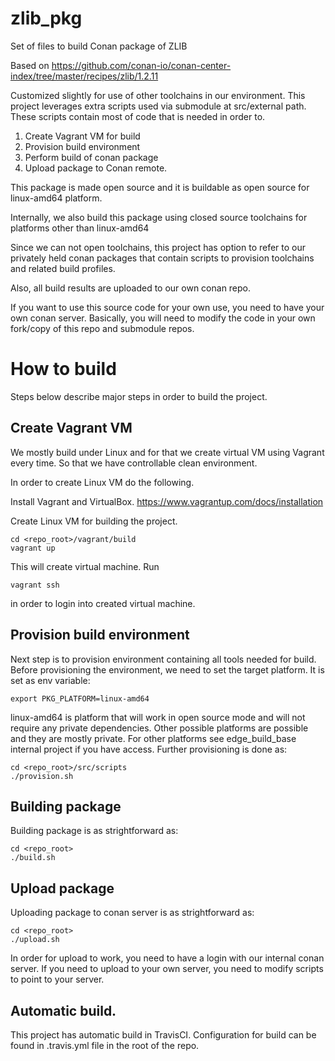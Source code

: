 # zlib_pkg
Set of files to build Conan package of ZLIB

Based on 
https://github.com/conan-io/conan-center-index/tree/master/recipes/zlib/1.2.11

Customized slightly for use of other toolchains in our environment.
This project leverages extra scripts used via submodule at src/external path.
These scripts contain most of code that is needed in order to.
1. Create Vagrant VM for build
2. Provision build environment
3. Perform build of conan package
4. Upload package to Conan remote.

This package is made open source and it is buildable as open source for
linux-amd64 platform.

Internally, we also build this package using closed source toolchains for platforms
other than linux-amd64

Since we can not open toolchains, this project has option to refer to our 
privately held conan packages that contain scripts to provision toolchains
and related build profiles.

Also, all build results are uploaded to our own conan repo.

If you want to use this source code for your own use, you need to have
your own conan server. Basically, you will need to modify the code in your
own fork/copy of this repo and submodule repos.

# How to build

Steps below describe major steps in order to build the project.

## Create Vagrant VM
We mostly build under Linux and for that we create virtual VM using 
Vagrant every time. So that we have controllable clean environment.

In order to create Linux VM do the following.

Install Vagrant and VirtualBox.
https://www.vagrantup.com/docs/installation

Create Linux VM for building the project.

    cd <repo_root>/vagrant/build
    vagrant up
    
This will create virtual machine.
Run

    vagrant ssh

in order to login into created virtual machine.

## Provision build environment
Next step is to provision environment containing all tools needed for build.
Before provisioning the environment, we need to set the target platform.
It is set as env variable:

    export PKG_PLATFORM=linux-amd64

linux-amd64 is platform that will work in open source mode and will not require
any private dependencies.
Other possible platforms are possible and they are mostly private.
For other platforms see edge_build_base internal project if you have access.
Further provisioning is done as:

    cd <repo_root>/src/scripts
    ./provision.sh

## Building package
Building package is as strightforward as:

    cd <repo_root>
    ./build.sh

## Upload package
Uploading package to conan server is as strightforward as:

    cd <repo_root>
    ./upload.sh

In order for upload to work, you need to have a login with our internal conan server.
If you need to upload to your own server, you need to modify scripts to point
to your server.

## Automatic build.
This project has automatic build in TravisCI.
Configuration for build can be found in 
.travis.yml file in the root of the repo.







